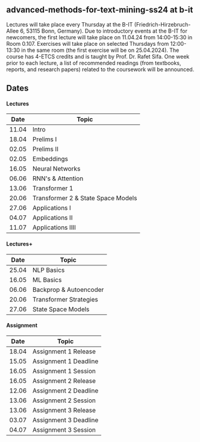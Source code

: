 ## advanced-methods-for-text-mining-ss24 at b-it

Lectures will take place every Thursday at the B-IT (Friedrich-Hirzebruch-Allee 6, 53115 Bonn, Germany). Due to introductory events at the B-IT for newcomers, the first lecture will take place on 11.04.24 from 14:00-15:30 in Room 0.107. Exercises will take place on selected Thursdays from 12:00-13:30 in the same room (the first exercise will be on 25.04.2024). The course has 4-ETCS credits and is taught by Prof. Dr. Rafet Sifa. One week prior to each lecture, a list of recommended readings (from textbooks, reports, and research papers) related to the coursework will be announced.

## Dates

#### Lectures

| Date   | Topic                            |
|--------|----------------------------------|
| 11.04  | Intro                            |
| 18.04  | Prelims I                        |
| 02.05  | Prelims II                       |
| 02.05  | Embeddings                       |
| 16.05  | Neural Networks                  |
| 06.06  | RNN's & Attention                |
| 13.06  | Transformer 1                    |
| 20.06  | Transformer 2 & State Space Models |
| 27.06  | Applications I                   |
| 04.07  | Applications II                  |
| 11.07  | Applications IIII                |

#### Lectures+

| Date   | Topic                       |
|--------|-----------------------------|
| 25.04  | NLP Basics                  |
| 16.05  | ML Basics                   |
| 06.06  | Backprop & Autoencoder      |
| 20.06  | Transformer Strategies      |
| 27.06  | State Space Models          |

#### Assignment

| Date   | Topic                      |
|--------|----------------------------|
| 18.04  | Assignment 1 Release       |
| 15.05  | Assignment 1 Deadline      |
| 16.05  | Assignment 1 Session       |
| 16.05  | Assignment 2 Release       |
| 12.06  | Assignment 2 Deadline      |
| 13.06  | Assignment 2 Session       |
| 13.06  | Assignment 3 Release       |
| 03.07  | Assignment 3 Deadline      |
| 04.07  | Assignment 3 Session       |
